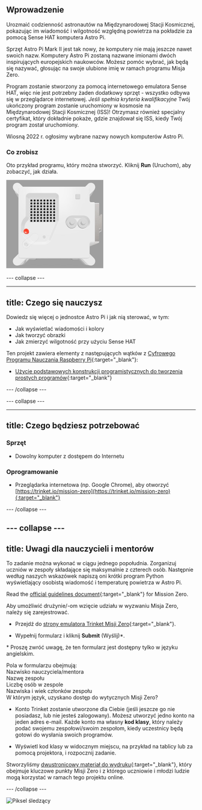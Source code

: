 ## Wprowadzenie

Urozmaić codzienność astronautów na Międzynarodowej Stacji Kosmicznej, pokazując im wiadomość i wilgotność względną powietrza na pokładzie za pomocą Sense HAT komputera Astro Pi.

Sprzęt Astro Pi Mark II jest tak nowy, że komputery nie mają jeszcze nawet swoich nazw. Komputery Astro Pi zostaną nazwane imionami dwóch inspirujących europejskich naukowców. Możesz pomóc wybrać, jak będą się nazywać, głosując na swoje ulubione imię w ramach programu Misja Zero.

Program zostanie stworzony za pomocą internetowego emulatora Sense HAT, więc nie jest potrzebny żaden dodatkowy sprzęt - wszystko odbywa się w przeglądarce internetowej. *Jeśli spełnia kryteria kwalifikacyjne* Twój ukończony program zostanie uruchomiony w kosmosie na Międzynarodowej Stacji Kosmicznej (ISS)! Otrzymasz również specjalny certyfikat, który dokładnie pokaże, gdzie znajdował się ISS, kiedy Twój program został uruchomiony.

Wiosną 2022 r. ogłosimy wybrane nazwy nowych komputerów Astro Pi.


### Co zrobisz

Oto przykład programu, który można stworzyć. Kliknij **Run** (Uruchom), aby zobaczyć, jak działa.

![Emulator Trinket Sense HAT uruchamia przykładowy program, który przewija wartość wilgotności po matrycy LED, a następnie wyświetla obraz ryby](images/M0_4.gif)


--- collapse ---



---
title: Czego się nauczysz
---

Dowiedz się więcej o jednostce Astro Pi i jak nią sterować, w tym:
+ Jak wyświetlać wiadomości i kolory
+ Jak tworzyć obrazki
+ Jak zmierzyć wilgotność przy użyciu Sense HAT

Ten projekt zawiera elementy z następujących wątków z [Cyfrowego Programu Nauczania Raspberry Pi](http://rpf.io/curriculum){:target="_blank"}:

+ [Użycie podstawowych konstrukcji programistycznych do tworzenia prostych programów](https://curriculum.raspberrypi.org/programming/creator/){:target="_blank"}

--- /collapse ---

--- collapse ---

---
title: Czego będziesz potrzebować
---

### Sprzęt

+ Dowolny komputer z dostępem do Internetu

### Oprogramowanie

+ Przeglądarka internetowa (np. Google Chrome), aby otworzyć [https://trinket.io/mission-zero](https://trinket.io/mission-zero){:target="_blank"}

--- /collapse ---

--- collapse ---
---
title: Uwagi dla nauczycieli i mentorów
---


To zadanie można wykonać w ciągu jednego popołudnia. Zorganizuj uczniów w zespoły składające się maksymalnie z czterech osób. Następnie według naszych wskazówek napiszą oni krótki program Python wyświetlający osobistą wiadomość i temperaturę powietrza w Astro Pi.

Read the [official guidelines document](https://astro-pi.org/media/mission-zero-guidelines/Astro_Pi_Mission_Zero_Guidelines_2021_22-en.pdf){:target="_blank"} for Mission Zero.

Aby umożliwić drużynie/-om wzięcie udziału w wyzwaniu Misja Zero, należy się zarejestrować.

+ Przejdź do [strony emulatora Trinket Misji Zero](https://trinket.io/mission-zero){:target="_blank"}.

+ Wypełnij formularz i kliknij **Submit** (Wyślij)\*.

\* Proszę zwróć uwagę, że ten formularz jest dostępny tylko w języku angielskim.

Pola w formularzu obejmują:  
Nazwisko nauczyciela/mentora   
Nazwę zespołu  
Liczbę osób w zespole  
Nazwiska i wiek członków zespołu   
W którym język, uzyskano dostęp do wytycznych Misji Zero?

+ Konto Trinket zostanie utworzone dla Ciebie (jeśli jeszcze go nie posiadasz, lub nie jesteś zalogowany). Możesz utworzyć jedno konto na jeden adres e-mail. Każde konto ma własny **kod klasy**, który należy podać swojemu zespołowi/swoim zespołom, kiedy uczestnicy będą gotowi do wysłania swoich programów.

+ Wyświetl kod klasy w widocznym miejscu, na przykład na tablicy lub za pomocą projektora, i rozpocznij zadanie.

 Stworzyliśmy [dwustronicowy materiał do wydruku](https://astro-pi.org/astro_pi_mission_zero_project_print_out_v10_print/){:target="_blank"}, który obejmuje kluczowe punkty Misji Zero i z którego uczniowie i młodzi ludzie mogą korzystać w ramach tego projektu online.

--- /collapse ---

![Piksel śledzący](https://code.org/api/hour/begin_raspberrypi_astropi.png)
